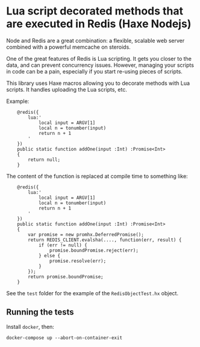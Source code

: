 # Lua script decorated methods that are executed in Redis (Haxe Nodejs)

Node and Redis are a great combination: a flexible, scalable web server combined with a powerful memcache on steroids.

One of the great features of Redis is Lua scripting. It gets you closer to the data, and can prevent concurrency issues. However, managing your scripts in code can be a pain, especially if you start re-using pieces of scripts.

This library uses Haxe macros allowing you to decorate methods with Lua scripts. It handles uploading the Lua scripts, etc.


Example:

```
	@redis({
		lua:'
			local input = ARGV[1]
			local n = tonumber(input)
			return n + 1
		'
	})
	public static function addOne(input :Int) :Promise<Int>
	{
		return null;
	}
```

The content of the function is replaced at compile time to something like:

```
	@redis({
		lua:'
			local input = ARGV[1]
			local n = tonumber(input)
			return n + 1
		'
	})
	public static function addOne(input :Int) :Promise<Int>
	{
		var promise = new promhx.DeferredPromise();
		return REDIS_CLIENT.evalsha(...., function(err, result) {
			if (err != null) {
				promise.boundPromise.reject(err);
			} else {
				promise.resolve(err);
			}
		});
		return promise.boundPromise;
	}
```

See the `test` folder for the example of the `RedisObjectTest.hx` object.

## Running the tests

Install `docker`, then:

	docker-compose up --abort-on-container-exit

